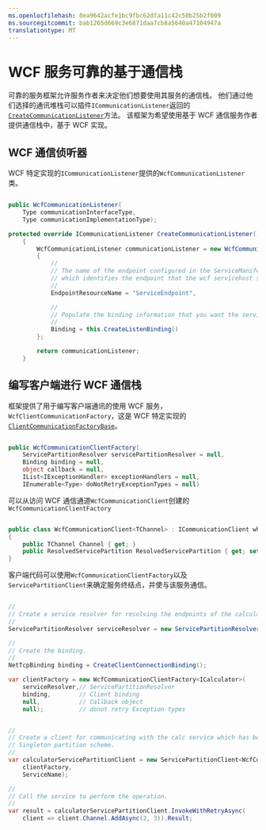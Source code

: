 ```yaml
---
ms.openlocfilehash: 0ea9642acfe1bc9fbc62dfa11c42c50b25b2f009
ms.sourcegitcommit: bab1265d669c3e6871daa7cb8a5640a47104947a
translationtype: MT
---
```

<properties
   pageTitle="WCF 基于通信栈提供可靠服务 API"
   description="本文介绍了基于 WCF 通信堆栈提供可靠服务的 api。"
   services="service-fabric"
   documentationCenter=".net"
   authors="BharatNarasimman"
   manager="vipulm"
   editor=""/>

<tags
   ms.service="service-fabric"
   ms.devlang="dotnet"
   ms.topic="article"
   ms.tgt_pltfrm="na"
   ms.workload="required"
   ms.date="08/27/2015"
   ms.author="bharatn@microsoft.com"/>

# WCF 服务可靠的基于通信栈
可靠的服务框架允许服务作者来决定他们想要使用其服务的通信栈。 他们通过他们选择的通讯堆栈可以插件`ICommunicationListener`返回的[`CreateCommunicationListener`](../service-fabric-reliable-service-communication.md)方法。 该框架为希望使用基于 WCF 通信服务作者提供通信栈中，基于 WCF 实现。

## WCF 通信侦听器
WCF 特定实现的`ICommunicationListener`提供的`WcfCommunicationListener`类。

```csharp

public WcfCommunicationListener(
    Type communicationInterfaceType,
    Type communicationImplementationType);

protected override ICommunicationListener CreateCommunicationListener()
    {
        WcfCommunicationListener communicationListener = new WcfCommunicationListener(typeof(ICalculator), this)
        {
            //
            // The name of the endpoint configured in the ServiceManifest under the Endpoints section
            // which identifies the endpoint that the wcf servicehost should listen on.
            //
            EndpointResourceName = "ServiceEndpoint",

            //
            // Populate the binding information that you want the service to use.
            //
            Binding = this.CreateListenBinding()
        };

        return communicationListener;
    }

```

## 编写客户端进行 WCF 通信栈
框架提供了用于编写客户端通讯的使用 WCF 服务， `WcfClientCommunicationFactory`，这是 WCF 特定实现的[`ClientCommunicationFactoryBase`](../service-fabric-reliable-service-communication.md)。

```csharp

public WcfCommunicationClientFactory(
    ServicePartitionResolver servicePartitionResolver = null,
    Binding binding = null,
    object callback = null,
    IList<IExceptionHandler> exceptionHandlers = null,
    IEnumerable<Type> doNotRetryExceptionTypes = null)

```

可以从访问 WCF 通信通道`WcfCommunicationClient`创建的 `WcfCommunicationClientFactory`

```csharp

public class WcfCommunicationClient<TChannel> : ICommunicationClient where TChannel : class
{
    public TChannel Channel { get; }
    public ResolvedServicePartition ResolvedServicePartition { get; set; }
}

```

客户端代码可以使用`WcfCommunicationClientFactory`以及`ServicePartitionClient`来确定服务终结点，并使与该服务通信。

```csharp

//
// Create a service resolver for resolving the endpoints of the calculator service.
//
ServicePartitionResolver serviceResolver = new ServicePartitionResolver(() => new FabricClient());

//
// Create the binding.
//
NetTcpBinding binding = CreateClientConnectionBinding();

var clientFactory = new WcfCommunicationClientFactory<ICalculator>(
    serviceResolver,// ServicePartitionResolver
    binding,        // Client binding
    null,           // Callback object
    null);          // donot retry Exception types


//
// Create a client for communicating with the calc service which has been created with
// Singleton partition scheme.
//
var calculatorServicePartitionClient = new ServicePartitionClient<WcfCommunicationClient<ICalculator>>(
    clientFactory,
    ServiceName);

//
// Call the service to perform the operation.
//
var result = calculatorServicePartitionClient.InvokeWithRetryAsync(
    client => client.Channel.AddAsync(2, 3)).Result;


```
 
